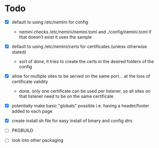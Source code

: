 # Todo
- [x] default to using /etc/nemini for config
  - nemini checks /etc/nemini/nemini.toml and ./config/nemini.toml if that doesn't exist it uses the sample
- [x] default to using /etc/nemini/certs for certificates (unless otherwise stated)
  - sort of done, it tries to create the certs in the desired folders of the config
- [x] allow for multiple sites to be served on the same port... at the loss of certificate validity
  - done. only one certificate can be used per listener, so all sites on that listener need to be on the same certificate 
- [x] potentially make basic "globals" possible i.e. having a header/footer added to each page
- [x] create install.sh file for easy install of binary and config dirs
- [ ] PKGBUILD
- [ ] look into other packaging


